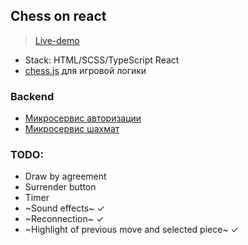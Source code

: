 ## Chess on react
>[Live-demo](http://chess.qgncc.com)
+ Stack: HTML/SCSS/TypeScript React
+ [chess.js](https://github.com/jhlywa/chess.js) для игровой логики



### Backend
- [Микросервис авторизации](https://github.com/qgncc/chess-auth)
- [Микросервис шахмат](https://github.com/qgncc/chess-game)


### TODO:
+ Draw by agreement
+ Surrender button
+ Timer
+ ~Sound effects~ ✓
+ ~Reconnection~ ✓
+ ~Highlight of previous move and selected piece~ ✓
